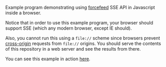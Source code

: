 Example program demonstrating using [forcefeed][1] SSE API in
Javascript inside a browser.

Notice that in order to use this example program, your browser should
support SSE (which any modern browser, except IE should).

Also, you cannot run this using a `file://` scheme since browsers
prevent [cross-origin][2] requests from `file://` origins. You should
serve the contents of this repository in a web server and see the
results from there.

You can see this example in action [here][3].

[1]: http://www.forcefeed.ir/
[2]: https://en.wikipedia.org/wiki/Cross-origin_resource_sharing
[3]: http://www.forcefeed.ir/docs/javascript
